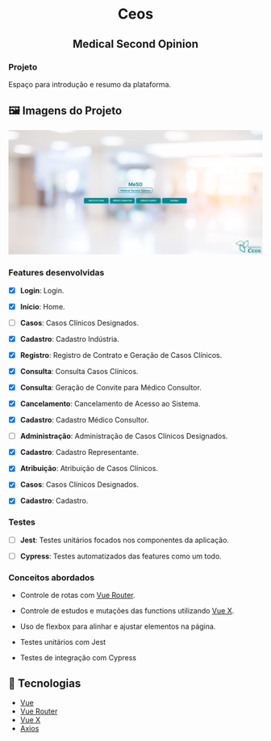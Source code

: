 <!-- Title -->
<h1 align="center"> Ceos  </h1>

<!-- Subtitle -->
<h2 align="center"> Medical Second Opinion </h2>

### Projeto

Espaço para introdução e resumo da plataforma.

## 🖼️ Imagens do Projeto
<div align="center">
  <img src="./src/assets/screenshot-login.png">
</div>

### Features desenvolvidas

- [x] **Login**: Login.

- [x] **Início**: Home.

- [ ] **Casos**: Casos Clínicos Designados.

<!-- Instituto Ceos -->

- [x] **Cadastro**: Cadastro Indústria.

- [x] **Registro**: Registro de Contrato e Geração de Casos Clínicos.

- [x] **Consulta**: Consulta Casos Clínicos.

- [x] **Consulta**: Geração de Convite para Médico Consultor.

- [x] **Cancelamento**: Cancelamento de Acesso ao Sistema.

<!-- Médico Consultor -->

- [x] **Cadastro**: Cadastro Médico Consultor.

- [ ] **Administração**: Administração de Casos Clínicos Designados.

<!-- Patrocinador -->

- [x] **Cadastro**: Cadastro Representante.

- [x] **Atribuição**: Atribuição de Casos Clínicos.

- [x] **Casos**: Casos Clínicos Designados.

<!-- Médico Cliente -->

- [x] **Cadastro**: Cadastro. 


### Testes

- [ ] **Jest**: Testes unitários focados nos componentes da aplicação.
  
- [ ] **Cypress**: Testes automatizados das features como um todo.

### Conceitos abordados

- Controle de rotas com [Vue Router](https://router.vuejs.org/).

- Controle de estudos e mutações das functions utilizando [Vue X](https://vuex.vuejs.org/).

- Uso de flexbox para alinhar e ajustar elementos na página.

- Testes unitários com Jest

- Testes de integração com Cypress

## :rocket: Tecnologias

-  [Vue](https://vuejs.org/guide/introduction.html)
-  [Vue Router](https://router.vuejs.org/)
-  [Vue X](https://vuex.vuejs.org/)
-  [Axios](https://github.com/axios/axios)
